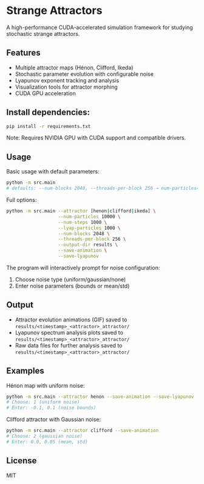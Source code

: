 # Strange Attractors

A high-performance CUDA-accelerated simulation framework for studying stochastic strange attractors.

## Features

- Multiple attractor maps (Hénon, Clifford, Ikeda)
- Stochastic parameter evolution with configurable noise
- Lyapunov exponent tracking and analysis
- Visualization tools for attractor morphing
- CUDA GPU acceleration

## Install dependencies:

```bash
pip install -r requirements.txt
```

Note: Requires NVIDIA GPU with CUDA support and compatible drivers.

## Usage

Basic usage with default parameters:

```bash
python -m src.main
# defaults: --num-blocks 2048, --threads-per-block 256 → num-particles=524288
```

Full options:

```bash
python -m src.main --attractor [henon|clifford|ikeda] \
                   --num-particles 10000 \
                   --num-steps 1000 \
                   --lyap-particles 1000 \
                   --num-blocks 2048 \
                   --threads-per-block 256 \
                   --output-dir results \
                   --save-animation \
                   --save-lyapunov
```

The program will interactively prompt for noise configuration:

1. Choose noise type (uniform/gaussian/none)
2. Enter noise parameters (bounds or mean/std)

## Output

- Attractor evolution animations (GIF) saved to `results/<timestamp>_<attractor>_attractor/`
- Lyapunov spectrum analysis plots saved to `results/<timestamp>_<attractor>_attractor/`
- Raw data files for further analysis saved to `results/<timestamp>_<attractor>_attractor/`

## Examples

Hénon map with uniform noise:

```bash
python -m src.main --attractor henon --save-animation --save-lyapunov
# Choose: 1 (uniform noise)
# Enter: -0.1, 0.1 (noise bounds)
```

Clifford attractor with Gaussian noise:

```bash
python -m src.main --attractor clifford --save-animation
# Choose: 2 (gaussian noise)
# Enter: 0.0, 0.05 (mean, std)
```

## License

MIT
